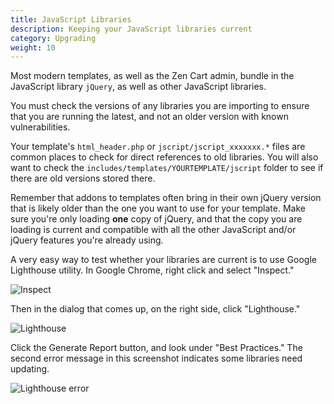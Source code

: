 ```yaml
---
title: JavaScript Libraries 
description: Keeping your JavaScript libraries current 
category: Upgrading
weight: 10 
---
```


Most modern templates, as well as the Zen Cart admin, bundle in the JavaScript library `jQuery`, as well as other JavaScript libraries. 

You must check the versions of any libraries you are importing to ensure that you are running the latest, and not an older version with known vulnerabilities.

Your template's `html_header.php` or `jscript/jscript_xxxxxxx.*` files are common places to check for direct references to old libraries.  You will also want to check the `includes/templates/YOURTEMPLATE/jscript` folder to see if there are old versions stored there. 

Remember that addons to templates often bring in their own jQuery version that is likely older than the one you want to use for your template. Make sure you're only loading **one** copy of jQuery, and that the copy you are loading is current and compatible with all the other JavaScript and/or jQuery features you're already using.

A very easy way to test whether your libraries are current is to use Google Lighthouse utility.  In Google Chrome, right click and select "Inspect." 

![Inspect](/images/browser_inspect.png)

Then in the dialog that comes up, on the right side, click "Lighthouse."

![Lighthouse](/images/lighthouse.png)

Click the Generate Report button, and look under "Best Practices."  The second error message in this screenshot indicates some libraries need updating. 

![Lighthouse error](/images/best_practices.png)


